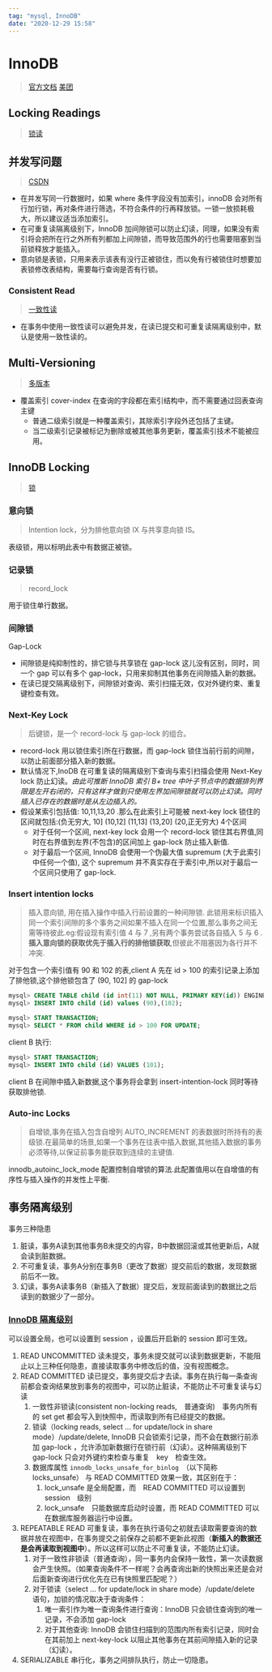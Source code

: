 ```yaml
---
tag: "mysql, InnoDB"
date: "2020-12-29 15:58"
---
```


# InnoDB

> [官方文档](https://dev.mysql.com/doc/refman/5.7/en/innodb-locking-reads.html)
> [美团](https://tech.meituan.com/2014/08/20/innodb-lock.html)

## Locking Readings

> [锁读](https://dev.mysql.com/doc/refman/5.7/en/innodb-locking-reads.html)

## 并发写问题

> [CSDN](https://www.cnblogs.com/fengzheng/p/12557762.html)

- 在并发写同一行数据时，如果 where 条件字段没有加索引，innoDB 会对所有行加行锁，再对条件进行筛选，不符合条件的行再释放锁。一锁一放损耗极大，所以建议适当添加索引。
- 在可重复读隔离级别下，InnoDB 加间隙锁可以防止幻读，同理，如果没有索引将会把所在行之外所有列都加上间隙锁，而导致范围外的行也需要阻塞到当前锁释放才能插入。
- 意向锁是表锁，只用来表示该表有没行正被锁住，而以免有行被锁住时想要加表锁修改表结构，需要每行查询是否有行锁。

### Consistent Read

> [一致性读](https://dev.mysql.com/doc/refman/8.0/en/glossary.html#glos_consistent_read)

- 在事务中使用一致性读可以避免并发，在读已提交和可重复读隔离级别中，默认是使用一致性读的。

## Multi-Versioning

> [多版本](https://dev.mysql.com/doc/refman/8.0/en/innodb-multi-versioning.html)

- 覆盖索引 cover-index 在查询的字段都在索引结构中，而不需要通过回表查询主键
    - 普通二级索引就是一种覆盖索引，其除索引字段外还包括了主键。
    - 当二级索引记录被标记为删除或被其他事务更新，覆盖索引技术不能被应用。

## InnoDB Locking

> [锁](https://dev.mysql.com/doc/refman/8.0/en/innodb-locking.html)

### 意向锁

> Intention lock，分为排他意向锁 IX 与共享意向锁 IS。

表级锁，用以标明此表中有数据正被锁。

### 记录锁

> record_lock

用于锁住单行数据。

### 间隙锁

Gap-Lock

- 间隙锁是纯抑制性的，排它锁与共享锁在 gap-lock 这儿没有区别，同时，同一个 gap 可以有多个 gap-lock，只用来抑制其他事务在间隙插入新的数据。
- 在读已提交隔离级别下，间隙锁对查询、索引扫描无效，仅对外键约束、重复键检查有效。

### Next-Key Lock

> 后键锁，是一个 record-lock 与 gap-lock 的组合。

- record-lock 用以锁住索引所在行数据，而 gap-lock 锁住当前行前的间隙，以防止前面部分插入新的数据。
- 默认情况下,InoDB 在可重复读的隔离级别下查询与索引扫描会使用 Next-Key lock 防止幻读。*由此可推断 InnoDB 索引 B+ tree 中叶子节点中的数据排列界限是左开右闭的，只有这样才做到只使用左界加间隙锁就可以防止幻读。同时插入已存在的数据时是从左边插入的。*
- 假设某索引包括值: 10,11,13,20 .那么在此索引上可能被 next-key lock 锁住的区间就包括:(负无穷大, 10] (10,12] (11,13] (13,20] (20,正无穷大) 4个区间
    - 对于任何一个区间, next-key lock 会用一个 record-lock 锁住其右界值,同时在右界值到左界(不包含)的区间加上 gap-lock 防止插入新值.
    - 对于最后一个区间, InnoDB 会使用一个伪最大值 supremum (大于此索引中任何一个值), 这个 supremum 并不真实存在于索引中,所以对于最后一个区间只使用了 gap-lock.

### Insert intention locks

> 插入意向锁, 用在插入操作中插入行前设置的一种间隙锁. 此锁用来标识插入同一个索引间隙的多个事务之间如果不插入在同一个位置,那么事务之间无需等待彼此.eg:假设现有索引值 4 与 7 ,另有两个事务尝试各自插入 5 与 6 .**插入意向锁的获取优先于插入行的排他锁获取**,但彼此不阻塞因为各行并不冲突.

对于包含一个索引值有 90 和 102 的表,client A 先在 id > 100 的索引记录上添加了排他锁,这个排他锁包含了 (90, 102] 的 gap-lock 

```sql
mysql> CREATE TABLE child (id int(11) NOT NULL, PRIMARY KEY(id)) ENGINE=InnoDB;
mysql> INSERT INTO child (id) values (90),(102);

mysql> START TRANSACTION;
mysql> SELECT * FROM child WHERE id > 100 FOR UPDATE;
```

client B 执行:

```sql
mysql> START TRANSACTION;
mysql> INSERT INTO child (id) VALUES (101);
```

client B 在间隙中插入新数据,这个事务将会拿到 insert-intention-lock 同时等待获取排他锁.

### Auto-inc Locks

> 自增锁,事务在插入包含自增列 AUTO_INCREMENT 的表数据时所持有的表级锁.在最简单的场景,如果一个事务在往表中插入数据,其他插入数据的事务必须等待,以保证前事务能获取到连续的主键值.

innodb_autoinc_lock_mode 配置控制自增锁的算法.此配置值用以在自增值的有序性与插入操作的并发性上平衡.

## 事务隔离级别

事务三种隐患

1. 脏读，事务A读到其他事务B未提交的内容，B中数据回滚或其他更新后，A就会读到脏数据。
2. 不可重复读，事务A分别在事务B（更改了数据）提交前后的数据，发现数据前后不一致。
3. 幻读，事务A读事务B（新插入了数据）提交后，发现前面读到的数据比之后读到的数据少了一部分。

### [InnoDB 隔离级别](https://dev.mysql.com/doc/refman/5.7/en/innodb-transaction-isolation-levels.html)

可以设置全局，也可以设置到 session ，设置后开启新的 session 即可生效。

1. READ UNCOMMITTED 读未提交，事务未提交就可以读到数据更新，不能阻止以上三种任何隐患，直接读取事务中修改后的值，没有视图概念。
2. READ COMMITTED 读已提交，事务提交后才去读。事务在执行每一条查询前都会查询结果放到事务的视图中，可以防止脏读，不能防止不可重复读与幻读
   1. 一致性非锁读(consistent non-locking reads,　普通查询)　事务内所有的 set get 都会写入到快照中，而读取到所有已经提交的数据。
   2. 锁读（locking reads, select ... for update/lock in share mode）/update/delete, InnoDB 只会锁索引记录，而不会在数据行前添加 gap-lock ，允许添加新数据行在锁行前（幻读）。这种隔离级别下 gap-lock 只会对外键约束检查与重复　key　检查生效。
   3. 数据库属性 `innodb_locks_unsafe_for_binlog`　（以下简称　locks_unsafe） 与 READ COMMITTED 效果一致，其区别在于：
      1. lock_unsafe 是全局配置，而　READ COMMITTED 可以设置到 session　级别
      2. lock_unsafe　只能数据库启动时设置，而 READ COMMITTED 可以在数据库服务器运行中设置。
3. REPEATABLE READ 可重复读，事务在执行语句之初就去读取需要查询的数据并放在视图中，在事务提交之前保存之前都不更新此视图（**新插入的数据还是会再读取到视图中**）。所以这样可以防止不可重复读，不能防止幻读。
   1. 对于一致性非锁读（普通查询），同一事务内会保持一致性，第一次读数据会产生快照。（如果查询条件不一样呢？会再查询出新的快照出来还是会对后面新查询进行优化先在已有快照里匹配呢？）
   2. 对于锁读（select ... for update/lock in share mode）/update/delete 语句，加锁的情况取决于查询条件：
      1. 唯一索引作为唯一查询条件进行查询：InnoDB 只会锁住查询到的唯一记录，不会添加 gap-lock
      2. 对于其他查询: InnoDB 会锁住扫描到的范围内所有索引记录，同时会在其前加上 next-key-lock 以阻止其他事务在其前间隙插入新的记录（幻读）。
4. SERIALIZABLE 串行化，事务之间排队执行，防止一切隐患。
